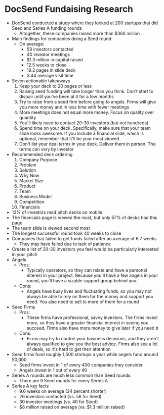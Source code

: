 # DocSend Fundaising Research

* DocSend conducted a study where they looked at 200 startups that did Seed and Series A funding rounds
  * Altogether, these companies raised more than $360 million
* Main findings for companies doing a Seed round:
  * On average:
    * 58 investors contacted
    * 40 investor meetings
    * $1.3 million in capital raised
    * 12.5 weeks to close
    * 19.2 pages in slide deck
    * 3:44 average visit time
* Seven actionable takeaways
  1. Keep your deck to 20 pages or less
  2. Raising seed funding will take longer than you think. Don't start to dispair until you've been at it for a few months
  3. Try to raise from a seed firm before going to angels. Firms will give you more money and in less time with fewer meetings
  4. More meetings does not equal more money. Focus on quality over quantity
  5. You'll likely need to contact 20-30 investors (but not hundreds)
  6. Spend time on your deck. Specifically, make sure that your team slide looks awesome. If you include a financial slide, which is optional, remember that it'll be your most viewed
  7. Don't list your deal terms in your deck. Deliver them in person. The terms can vary by investor
* Recommended deck ordering
  1. Company Purpose
  2. Problem
  3. Solution
  4. Why Now
  5. Market Size
  6. Product
  7. Team
  8. Business Model
  9. Competition
  10. Financials
* 12% of investors read pitch decks on mobile
* The financials page is viewed the most, but only 57% of decks had this page
* The team slide is viewed second most
* The longest successful round took 40 weeks to close
* Companies that failed to get funds failed after an average of 6.7 weeks
  * They may have failed due to lack of patience
* Create a list of 20-30 investors you feel would be particularly interested in your pitch
* Angels
  * Pros: 
    * Typically operators, so they can relate and have a personal interest in your project. Because you'll have a few angels in your round, you'll have a sizable support group behind you
  * Cons:
    * Angels have busy lives and fluctuating funds, so you may not always be able to rely on them for the money and support you need. You also need to sell to more of them for a round
* Seed Firms
  * Pros:
    * These firms have professional, savvy investors. The firms invest more, so they have a greater financial interest in seeing you succeed. Firms also have more money to give later if you need it
  * Cons:
    * Firms may try to control your business decisions, and they aren't always qualified to give you the best advice. Firms also see a lot of deals, so it's hard to get their attention
* Seed firms fund roughly 1,500 startups a year while angels fund around 50,000
  * Seed firms invest in 1 of every 400 companies they consider
  * Angels invest in 1 out of every 40
* Series A rounds are much less common than Seed rounds
  * There are 9 Seed rounds for every Series A
* Series A key facts
  * 9.6 weeks on average (24 percent shorter)
  * 26 investors contacted (vs. 58 for Seed)
  * 30 investor meetings (vs. 40 for Seed)
  * $8 million raised on average (vs. \$1.3 million raised)